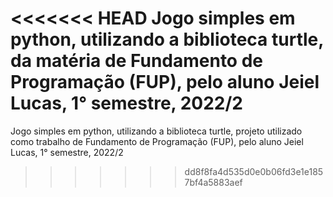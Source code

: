 <<<<<<< HEAD
Jogo simples em python, utilizando a biblioteca turtle, da matéria de Fundamento de Programação (FUP), pelo aluno Jeiel Lucas, 1° semestre, 2022/2
=======
Jogo simples em python, utilizando a biblioteca turtle, projeto utilizado como trabalho de Fundamento de Programação (FUP), pelo aluno Jeiel Lucas, 1° semestre, 2022/2
>>>>>>> dd8f8fa4d535d0e0b06fd3e1e1857bf4a5883aef
